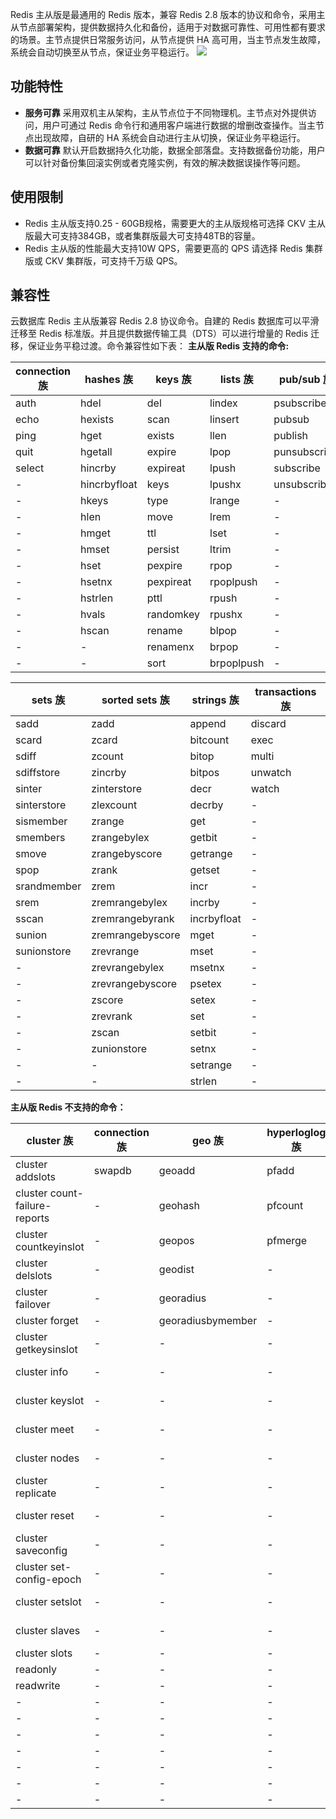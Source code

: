 Redis 主从版是最通用的 Redis 版本，兼容 Redis 2.8 版本的协议和命令，采用主从节点部署架构，提供数据持久化和备份，适用于对数据可靠性、可用性都有要求的场景。主节点提供日常服务访问，从节点提供 HA 高可用，当主节点发生故障，系统会自动切换至从节点，保证业务平稳运行。
![](https://main.qcloudimg.com/raw/37626b6980e25a1ddf4fd3efcf4bbd4a.png)

## 功能特性
-   **服务可靠**
采用双机主从架构，主从节点位于不同物理机。主节点对外提供访问，用户可通过 Redis 命令行和通用客户端进行数据的增删改查操作。当主节点出现故障，自研的 HA 系统会自动进行主从切换，保证业务平稳运行。        
-   **数据可靠**
默认开启数据持久化功能，数据全部落盘。支持数据备份功能，用户可以针对备份集回滚实例或者克隆实例，有效的解决数据误操作等问题。

## 使用限制
- Redis 主从版支持0.25 - 60GB规格，需要更大的主从版规格可选择 CKV 主从版最大可支持384GB，或者集群版最大可支持48TB的容量。
- Redis 主从版的性能最大支持10W QPS，需要更高的 QPS 请选择 Redis 集群版或 CKV 集群版，可支持千万级 QPS。

## 兼容性
云数据库 Redis 主从版兼容 Redis 2.8 协议命令。自建的 Redis 数据库可以平滑迁移至 Redis 标准版。并且提供数据传输工具（DTS）可以进行增量的 Redis 迁移，保证业务平稳过渡。命令兼容性如下表：
**主从版 Redis 支持的命令:**

| **connection 族** | **hashes 族** | **keys 族** | **lists 族** | **pub/sub 族** | **server 族** | 
| --- | --- | --- | --- | --- | --- |
| auth | hdel | del | lindex | psubscribe | command | 
| echo | hexists | scan | linsert | pubsub | dbsize |
| ping | hget | exists | llen | publish | info | 
| quit | hgetall | expire | lpop | punsubscribe | time | 
| select | hincrby | expireat | lpush | subscribe | -  | 
| -  | hincrbyfloat | keys | lpushx | unsubscribe |-   | 
| -　 | hkeys | type | lrange | -　 |-   | 
| -　 | hlen | move | lrem | -　 | -  |
| -　 | hmget | ttl | lset | -　 | -  |
| -　 | hmset | persist | ltrim | -　 | -  |
| -　 | hset | pexpire | rpop | -　 | -  |
| -　 | hsetnx | pexpireat | rpoplpush | -　 | -  |
| -　 | hstrlen | pttl | rpush | -　 |-  |
| -　 | hvals | randomkey | rpushx | -　 | -  |
| -　 | hscan | rename | blpop | -　 | -  |
| -　 | -　 | renamenx | brpop | -　 | -　 |
| -　 | -　 | sort | brpoplpush | -　 | -　 |


|**sets 族** | **sorted sets 族** | **strings 族** | **transactions 族** |
| --- | --- | --- | --- |
| sadd | zadd | append | discard |
| scard | zcard | bitcount | exec |
| sdiff | zcount | bitop | multi |
| sdiffstore | zincrby | bitpos | unwatch |
| sinter | zinterstore | decr | watch |
| sinterstore | zlexcount | decrby | -　 |
| sismember | zrange | get | -　 |
| smembers | zrangebylex | getbit | -　 |
| smove | zrangebyscore | getrange | -　 |
| spop | zrank | getset | -　 |
| srandmember | zrem | incr | -　 |
| srem | zremrangebylex | incrby | -　 |
| sscan | zremrangebyrank | incrbyfloat | -　 |
| sunion | zremrangebyscore | mget | -　 |
| sunionstore | zrevrange | mset | -　 |
| -　 | zrevrangebylex | msetnx | -　 |
|- 　 | zrevrangebyscore | psetex | -　 |
| -　 | zscore | setex | -　 |
| -　 | zrevrank | set | -　 |
| -　 | zscan | setbit | -　 |
| -　 | zunionstore | setnx | -　 |
| -　 | -　 | setrange | -　 |
| -　 | -　 | strlen | -　 |

**主从版 Redis 不支持的命令：**

| **cluster 族** | **connection 族** | **geo 族** | **hyperloglog 族** | **keys 族** | **scripting 族** | **server 族** | **strings 族** |
| --- | --- | --- | --- | --- | --- | --- | --- |
| cluster addslots | swapdb | geoadd | pfadd | touch | eval | bgrewriteaof | bitfield |
| cluster count-failure-reports | -　 | geohash | pfcount | restore | evalsha | bgsave |- 　 |
| cluster countkeyinslot | -　 | geopos | pfmerge | object | script debug | client kill | -　 |
| cluster delslots | -　 | geodist | -　 | unlink | script exists | client list | -　 |
| cluster failover | -　 | georadius | -　 | wait | script flush | client getname | -　 |
| cluster forget | -　 | georadiusbymember |- 　 | migrate | script kill | client pause |- 　 |
| cluster getkeysinslot | -　 | -　 | -　 | dump | script load | client reply | -　 |
| cluster info | -　 | -　 | -　 | -　 | -　 | client setname |- 　 |
| cluster keyslot | -　 | -　 | -　 | -　 | -　 | command count | -　 |
| cluster meet | -　 | -　 | -　 |- 　 | -　 | command getkeys | -　 |
| cluster nodes | -　 | -　 | -　 | -　 | -　 | command info |- 　 |
| cluster replicate | -　 | -　 | -　 | -　 | -　 | config get | -　 |
| cluster reset | -　 | -　 | -　 | -　 | -　 | config rewrite |- 　 |
| cluster saveconfig | -　 | -　 | -　 |- 　 | -　 | config set | 　- |
| cluster set-config-epoch | -　 | -　 | - | - | -　 | config resetstat | -　 |
| cluster setslot | -　 | -　 | -　 | -　 | 　- | debug object | -　 |
| cluster slaves | -　 | -　 | -　 | -　 | -　 | debug segfault | -　 |
| cluster slots | -　 | -　 | -　 | -　 | -　 | flushall | -　 |
| readonly | -　 | -　 | -　 | -　 | -　 | flushdb | -　 |
| readwrite | -　 | -　 | -　 | -　 |- 　 | lastsave |- 　 |
| -　 | -　 | -　 | -　 | -　 | -　 | monitor | -　 |
| -　 | -　 | -　 | -　 | -　 | -　 | role | -　 |
|- 　 | -　 | -　 | -　 | -　 | -　 | save | -　 |
| -　 | -　 | -　 | -　 | -　 | -　 | shutdown | -　 |
| -　 | -　 | -　 | -　 | -　 | -　 | slaveof | -　 |
| -　 | -　 | -　 | -　 | -　 | -　 | slowlog | -　 |
| -　 | -　 | -　 | -　 | -　 | -　 | sync | -　 |

    


